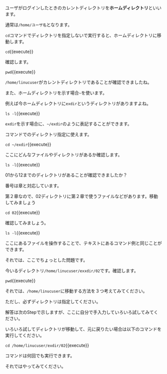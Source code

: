 ユーザがログインしたときのカレントディレクトリを**ホームディレクトリ**といいます。

通常は`/home/ユーザ名`となります。

`cd`コマンドでディレクトリを指定しないで実行すると、ホームディレクトリに移動します。

`cd`{{execute}}

確認します。

`pwd`{{execute}}

`/home/linucuser`がカレントディレクトリであることが確認できましたね。

また、ホームディレクトリを示す場合`~`を使います。

例えば今ホームディレクトリに`exdir`というディレクトリがありますよね。

`ls -l`{{execute}}

`exdir`を示す場合に、`~/exdir`のように表記することができます。

コマンドでのディレクトリ指定に使えます。

`cd ~/exdir`{{execute}}

ここにどんなファイルやディレクトリがあるか確認します。

`ls -l`{{execute}}

01から12までのディレクトリがあることが確認できましたか？

番号は章と対応しています。

第２章なので、02ディレクトリに第２章で使うファイルなどがあります。移動してみましょう

`cd 02`{{execute}}

確認してみましょう。

`ls -l`{{execute}}

ここにあるファイルを操作することで、テキストにあるコマンド例と同じことができます。

それでは、ここでちょっとした問題です。

今いるディレクトリ`/home/linucuser/exxdir/02`です。確認します。

`pwd`{{execute}}

それでは、`/home/linucuser`に移動する方法を３つ考えてみてください。

ただし、必ずディレクトリは指定してください。

解答は次のStepで示しますが、ここに自分で手入力していろいろ試してみてください。

いろいろ試してディレクトリが移動して、元に戻りたい場合は以下のコマンドを実行してください。

`cd /home/linucuser/exdir/02`{{execute}}

コマンドは何回でも実行できます。　　

それではやってみてください。